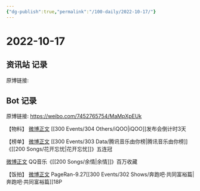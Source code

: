 ```yaml
---
{"dg-publish":true,"permalink":"/100-daily/2022-10-17/"}
---
```



# 2022-10-17

## 资讯站 记录

原博链接:

## Bot 记录

原博链接: https://weibo.com/7452765754/MaMpXpEUk

【物料】
[微博正文](https://weibo.com/detail/4825516337269730) [[300 Events/304 Others/iQOO\|iQOO]]发布会倒计时3天

【榜单】
[微博正文](https://weibo.com/detail/4825579721591650) [[300 Events/303 Data/腾讯音乐由你榜\|腾讯音乐由你榜]]《[[200 Songs/花开忘忧\|花开忘忧]]》五连冠

[微博正文](https://weibo.com/detail/4825615695612388) QQ音乐《[[200 Songs/余情\|余情]]》百万收藏

【饭拍】
[微博正文](https://weibo.com/detail/4825659731611923) PageRan-9.27[[300 Events/302 Shows/奔跑吧·共同富裕篇\|奔跑吧·共同富裕篇]]18P
